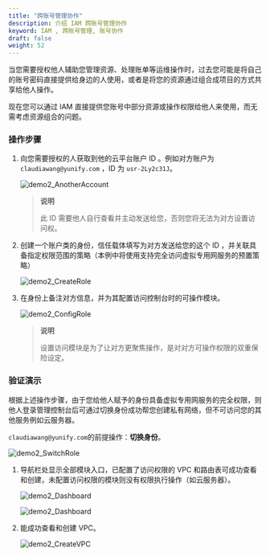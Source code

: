 ```yaml
---
title: "跨账号管理协作"
description: 介绍 IAM 跨账号管理协作
keyword: IAM , 跨账号管理, 账号协作
draft: false
weight: 52
---
```


当您需要授权他人辅助您管理资源、处理账单等运维操作时，过去您可能是将自己的账号密码直接提供给身边的人使用，或者是将您的资源通过组合成项目的方式共享给他人操作。

现在您可以通过 IAM 直接提供您账号中部分资源或操作权限给他人来使用，而无需考虑资源组合的问题。

### 操作步骤

1. 向您需要授权的人获取到他的云平台账户 ID 。例如对方账户为 `claudiawang@yunify.com` ，ID 为 `usr-2Ly2c31J`。

    ![demo2_AnotherAccount](../../_images/demo2_AnotherAccount.png)

    > **说明**
    >
    > 此 ID 需要他人自行查看并主动发送给您，否则您将无法为对方设置访问权。

2. 创建一个账户类的身份，信任载体填写为对方发送给您的这个 ID ，并关联具备指定权限范围的策略（本例中将使用支持完全访问虚拟专用网服务的预置策略）

    ![demo2_CreateRole](../../_images/demo2_CreateRole.png)

3. 在身份上备注对方信息，并为其配置访问控制台时的可操作模块。

    ![demo2_ConfigRole](../../_images/demo2_ConfigRole.png)

    > **说明**
    >
    > 设置访问模块是为了让对方更聚焦操作，是对对方可操作权限的双重保险设定。

### 验证演示

根据上述操作步骤，由于您给他人赋予的身份具备虚拟专用网服务的完全权限，则他人登录管理控制台后可通过切换身份成功帮您创建私有网络，但不可访问您的其他服务例如云服务器。

`claudiawang@yunify.com`的前提操作：**切换身份**。

![demo2_SwitchRole](../../_images/demo2_SwitchRole.png)

1. 导航栏处显示全部模块入口，已配置了访问权限的 VPC 和路由表可成功查看和创建，未配置访问权限的模块则没有权限执行操作（如云服务器）。

    ![demo2_Dashboard](../../_images/demo2_Dashboard.png)

    ![demo2_Dashboard](../../_images/demo2_Dashboard1.png)

2. 能成功查看和创建 VPC。

    ![demo2_CreateVPC](../../_images/demo2_CreateVPC.png)
